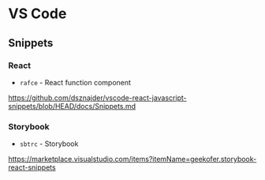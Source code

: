 # VS Code

## Snippets

### React

- `rafce` - React function component

https://github.com/dsznajder/vscode-react-javascript-snippets/blob/HEAD/docs/Snippets.md

### Storybook

- `sbtrc` - Storybook

https://marketplace.visualstudio.com/items?itemName=geekofer.storybook-react-snippets
